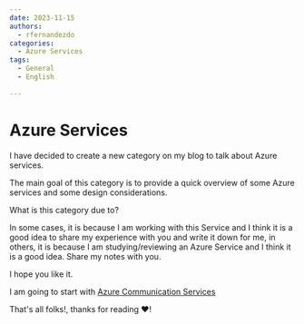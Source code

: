 ```yaml
---
date: 2023-11-15
authors:
  - rfernandezdo
categories:
  - Azure Services
tags:  
  - General
  - English
  
---
```


# Azure  Services

I have decided to create a new category on my blog to talk about Azure services.

The main goal of this category is to provide a quick overview of some Azure services and some design considerations.

What is this category due to?

In some cases, it is because I am working with this Service and I think it is a good idea to share my experience with you and write it down for me, in others, it is because I am studying/reviewing an Azure Service and I think it is a good idea. Share my notes with you.

I hope you like it.


I am going to start with [Azure Communication Services]

[Azure Communication Services]: 20231116_Azure_Communication_Service.md

That's all folks!, thanks for reading :heart:!

